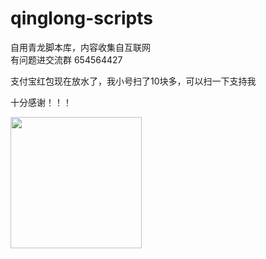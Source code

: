 # qinglong-scripts
自用青龙脚本库，内容收集自互联网    
有问题进交流群 654564427

支付宝红包现在放水了，我小号扫了10块多，可以扫一下支持我

十分感谢！！！

<img src="https://raw.githubusercontent.com/kongmeng1203/qinglong-scripts/main/img/zfb.jpg" width = "210px" style="float: left; margin-right: 10px;" />
